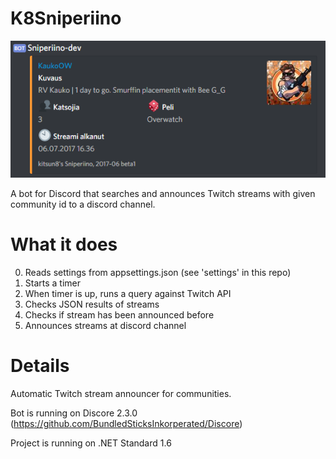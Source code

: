 # K8Sniperiino
![alt text](https://github.com/kitsun8/K8Sniperiino/blob/master/screenshots/sniperiino.PNG)

A bot for Discord that searches and announces Twitch streams with given community id to a discord channel.

# What it does
0. Reads settings from appsettings.json (see 'settings' in this repo)
1. Starts a timer
2. When timer is up, runs a query against Twitch API
3. Checks JSON results of streams
4. Checks if stream has been announced before
5. Announces streams at discord channel

# Details
Automatic Twitch stream announcer for communities.

Bot is running on Discore 2.3.0 (https://github.com/BundledSticksInkorperated/Discore)

Project is running on .NET Standard 1.6
